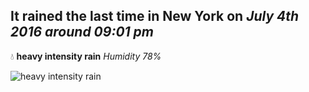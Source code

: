 ## It rained the last time in New York on *July 4th 2016 around 09:01 pm*
💧  **heavy intensity rain** *Humidity 78%*

![heavy intensity rain](http://openweathermap.org/img/w/10n.png)
